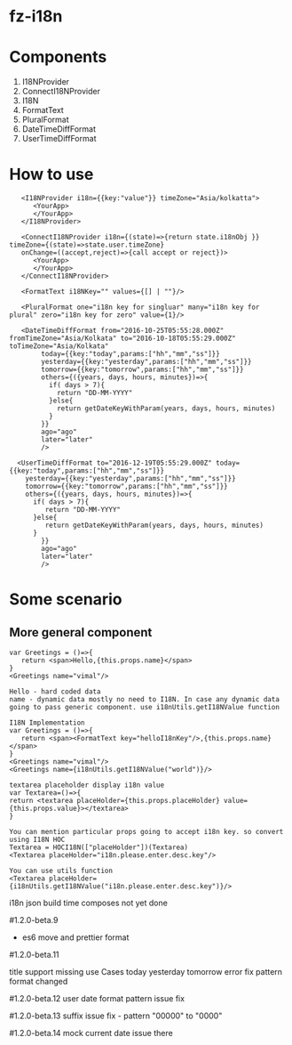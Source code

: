 # fz-i18n

# Components

1.  I18NProvider
2.  ConnectI18NProvider
3.  I18N
4.  FormatText
5.  PluralFormat
6.  DateTimeDiffFormat
7.  UserTimeDiffFormat

# How to use

```
   <I18NProvider i18n={{key:"value"}} timeZone="Asia/kolkatta">
      <YourApp>
      </YourApp>
   </I18NProvider>
```

```
   <ConnectI18NProvider i18n={(state)=>{return state.i18nObj }} timeZone={(state)=>state.user.timeZone}
   onChange=((accept,reject)=>{call accept or reject})>
      <YourApp>
      </YourApp>
   </ConnectI18NProvider>
```

```
   <FormatText i18NKey="" values={[] | ""}/>
```

```
   <PluralFormat one="i18n key for singluar" many="i18n key for plural" zero="i18n key for zero" value={1}/>
```

```
   <DateTimeDiffFormat from="2016-10-25T05:55:28.000Z" fromTimeZone="Asia/Kolkata" to="2016-10-18T05:55:29.000Z" toTimeZone="Asia/Kolkata"
        today={{key:"today",params:["hh","mm","ss"]}}
        yesterday={{key:"yesterday",params:["hh","mm","ss"]}}
        tomorrow={{key:"tomorrow",params:["hh","mm","ss"]}}
        others={({years, days, hours, minutes})=>{
          if( days > 7){
            return "DD-MM-YYYY"
          }else{
            return getDateKeyWithParam(years, days, hours, minutes)
          }
        }}
        ago="ago"
        later="later"
        />
```

```
  <UserTimeDiffFormat to="2016-12-19T05:55:29.000Z" today={{key:"today",params:["hh","mm","ss"]}}
    yesterday={{key:"yesterday",params:["hh","mm","ss"]}}
    tomorrow={{key:"tomorrow",params:["hh","mm","ss"]}}
    others={({years, days, hours, minutes})=>{
      if( days > 7){
         return "DD-MM-YYYY"
      }else{
         return getDateKeyWithParam(years, days, hours, minutes)
      }
        }}
        ago="ago"
        later="later"
        />
```

# Some scenario

## More general component

```
var Greetings = ()=>{
   return <span>Hello,{this.props.name}</span>
}
<Greetings name="vimal"/>

Hello - hard coded data
name - dynamic data mostly no need to I18N. In case any dynamic data going to pass generic component. use i18nUtils.getI18NValue function

I18N Implementation
var Greetings = ()=>{
   return <span><FormatText key="helloI18nKey"/>,{this.props.name}</span>
}
<Greetings name="vimal"/>
<Greetings name={i18nUtils.getI18NValue("world")}/>
```

```
textarea placeholder display i18n value
var Textarea=()=>{
return <textarea placeHolder={this.props.placeHolder} value={this.props.value}></textarea>
}

You can mention particular props going to accept i18n key. so convert using I18N HOC
Textarea = HOCI18N(["placeHolder"])(Textarea)
<Textarea placeHolder="i18n.please.enter.desc.key"/>

You can use utils function
<Textarea placeHolder={i18nUtils.getI18NValue("i18n.please.enter.desc.key")}/>
```

i18n json build time composes not yet done

#1.2.0-beta.9

- es6 move and prettier format

#1.2.0-beta.11

title support
missing use Cases
today yesterday tomorrow error fix
pattern format changed

#1.2.0-beta.12
user date format pattern issue fix

#1.2.0-beta.13
suffix issue fix - pattern "00000" to "0000"

#1.2.0-beta.14
mock current date issue there
